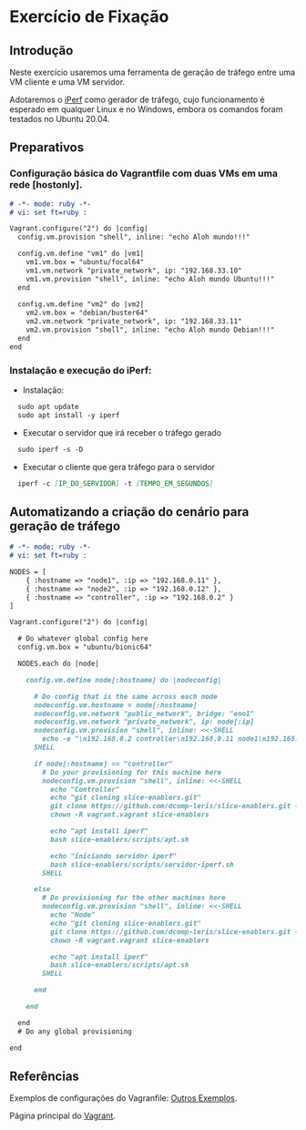 # Exercício de Fixação

## Introdução

Neste exercício usaremos uma ferramenta de geração de tráfego entre uma VM cliente e uma VM servidor.

Adotaremos o [iPerf](https://iperf.fr/) como gerador de tráfego, cujo funcionamento é esperado em qualquer Linux e no Windows, embora os comandos foram testados no Ubuntu 20.04.

## Preparativos

### Configuração básica do Vagrantfile com duas VMs em uma rede [hostonly].

```markdown
# -*- mode: ruby -*-
# vi: set ft=ruby :

Vagrant.configure("2") do |config|
  config.vm.provision "shell", inline: "echo Aloh mundo!!!"

  config.vm.define "vm1" do |vm1|
    vm1.vm.box = "ubuntu/focal64"
    vm1.vm.network "private_network", ip: "192.168.33.10" 
    vm1.vm.provision "shell", inline: "echo Aloh mundo Ubuntu!!!"
  end
  
  config.vm.define "vm2" do |vm2|
    vm2.vm.box = "debian/buster64"
    vm2.vm.network "private_network", ip: "192.168.33.11"
    vm2.vm.provision "shell", inline: "echo Aloh mundo Debian!!!"
  end 
end
```

### Instalação e execução do iPerf:

- Instalação: 
```markdown
  sudo apt update
  sudo apt install -y iperf
```
- Executar o servidor que irá receber o tráfego gerado
```markdown
  sudo iperf -s -D
```

- Executar o cliente que gera tráfego para o servidor
```markdown
  iperf -c [IP_DO_SERVIDOR] -t [TEMPO_EM_SEGUNDOS]
```

## Automatizando a criação do cenário para geração de tráfego

```markdown
# -*- mode: ruby -*-
# vi: set ft=ruby :

NODES = [
    { :hostname => "node1", :ip => "192.168.0.11" },
    { :hostname => "node2", :ip => "192.168.0.12" },
    { :hostname => "controller", :ip => "192.168.0.2" }
]

Vagrant.configure("2") do |config|

  # Do whatever global config here
  config.vm.box = "ubuntu/bionic64"

  NODES.each do |node|

    config.vm.define node[:hostname] do |nodeconfig|

      # Do config that is the same across each node
      nodeconfig.vm.hostname = node[:hostname]
      nodeconfig.vm.network "public_network", bridge: "eno1"
      nodeconfig.vm.network "private_network", ip: node[:ip]
      nodeconfig.vm.provision "shell", inline: <<-SHELL
        echo -e "\n192.168.0.2 controller\n192.168.0.11 node1\n192.168.0.12 node2" | sudo tee -a /etc/hosts
      SHELL

      if node[:hostname] == "controller"
        # Do your provisioning for this machine here
        nodeconfig.vm.provision "shell", inline: <<-SHELL
          echo "Controller"
          echo "git cloning slice-enablers.git"
          git clone https://github.com/dcomp-leris/slice-enablers.git --quiet
          chown -R vagrant.vagrant slice-enablers

          echo "apt install iperf"
          bash slice-enablers/scripts/apt.sh

          echo "iniciando servidor iperf"
          bash slice-enablers/scripts/servidor-iperf.sh
        SHELL

      else
        # Do provisioning for the other machines here
        nodeconfig.vm.provision "shell", inline: <<-SHELL
          echo "Node"
          echo "git cloning slice-enablers.git"
          git clone https://github.com/dcomp-leris/slice-enablers.git --quiet
          chown -R vagrant.vagrant slice-enablers

          echo "apt install iperf"
          bash slice-enablers/scripts/apt.sh
        SHELL

      end

    end

  end
  # Do any global provisioning

end
```

## Referências

Exemplos de configurações do Vagranfile: [Outros Exemplos](../../Exemplos/index.md).

Página principal do [Vagrant](https://www.vagrantup.com).